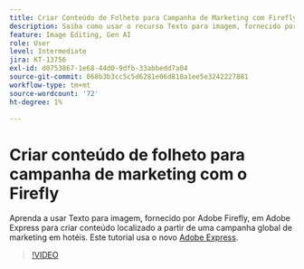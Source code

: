 ```yaml
---
title: Criar Conteúdo de Folheto para Campanha de Marketing com Firefly
description: Saiba como usar o recurso Texto para imagem, fornecido por Adobe Firefly, em conteúdo localizado em Adobe Express de uma campanha global de marketing em hotéis
feature: Image Editing, Gen AI
role: User
level: Intermediate
jira: KT-13756
exl-id: d0753867-1e68-44d0-9dfb-33abbedd7a04
source-git-commit: 068b3b3cc5c5d6281e06d810a1ee5e3242227881
workflow-type: tm+mt
source-wordcount: '72'
ht-degree: 1%

---
```


# Criar conteúdo de folheto para campanha de marketing com o Firefly

Aprenda a usar Texto para imagem, fornecido por Adobe Firefly, em Adobe Express para criar conteúdo localizado a partir de uma campanha global de marketing em hotéis. Este tutorial usa o novo [Adobe Express](https://www.adobe.com/express/).

>[!VIDEO](https://video.tv.adobe.com/v/3443589?quality=12&learn=on&hidetitle=true&captions=por_br)
